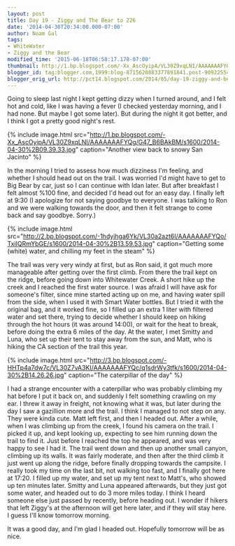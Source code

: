 ```yaml
---
layout: post
title: Day 19 - Ziggy and The Bear to 226
date: '2014-04-30T20:34:00.000-07:00'
author: Noam Gal
tags:
- WhiteWater
- Ziggy and the Bear
modified_time: '2015-06-18T06:58:17.178-07:00'
thumbnail: http://1.bp.blogspot.com/-Xx_AscOyipA/VL30Z9xqLNI/AAAAAAAFYQg/G47_B6BAkBM/s72-c/2014-04-30%2B09.39.33.jpg
blogger_id: tag:blogger.com,1999:blog-8715620883377891841.post-9092255402690156420
blogger_orig_url: http://pct14.blogspot.com/2014/05/day-19-ziggy-and-bear-to-226.html
---
```


Going to sleep last night I kept getting dizzy when I turned around, and I felt hot and cold, like I was having a fever (I checked yesterday morning, and I had none. But maybe I got some later). But during the night it got better, and I think I got a pretty good night's rest.

{% include image.html src="http://1.bp.blogspot.com/-Xx_AscOyipA/VL30Z9xqLNI/AAAAAAAFYQg/G47_B6BAkBM/s1600/2014-04-30%2B09.39.33.jpg" caption="Another view back to snowy San Jacinto" %}

In the morning I tried to assess how much dizziness I'm feeling, and whether I should head out on the trail. I was worried I'd might have to get to Big Bear by car, just so I can continue with Idan later. But after breakfast I felt almost %100 fine, and decided I'd head out for an easy day. I finally left at 9:30 (I apologize for not saying goodbye to everyone. I was talking to Ron and we were walking towards the door, and then it felt strange to come back and say goodbye. Sorry.)

{% include image.html src="http://2.bp.blogspot.com/-1hdyjhga6Yk/VL30a2azt6I/AAAAAAAFYQo/TxiIQRmYbGE/s1600/2014-04-30%2B13.59.53.jpg" caption="Getting some (white) water, and chilling my feet in the steam" %}

The trail was very very windy at first, but as Ron said, it got much more manageable after getting over the first climb. From there the trail kept on the ridge, before going down into Whitewater Creek. A short hike up the creek and I reached the first water source. I was afraid I will have ask for someone's filter, since mine started acting up on me, and having water spill from the side, when I used it with Smart Water bottles. But I tried it with the original bag, and it worked fine, so I filled up an extra 1 liter with filtered water and set there, trying to decide whether I should keep on hiking through the hot hours (it was around 14:00), or wait for the heat to break, before doing the extra 6 miles of the day. At the water, I met Smitty and Luna, who set up their tent to stay away from the sun, and Matt, who is hiking the CA section of the trail this year.
 
{% include image.html src="http://3.bp.blogspot.com/-HHTp4a7dw7c/VL30Z7vA3KI/AAAAAAAFYQc/q1sdrWy3tfk/s1600/2014-04-30%2B14.26.26.jpg" caption="The caterpillar of the day" %}

I had a strange encounter with a caterpillar who was probably climbing my hat before I put it back on, and suddenly I felt something crawling on my ear. I threw it away in freight, not knowing what it was, but later during the day I saw a gazillion more and the trail. I think I managed to not step on any. They were kinda cute. Matt left first, and then I headed out. After a while, when I was climbing up from the creek, I found his camera on the trail. I picked it up, and kept looking up, expecting to see him running down the trail to find it. Just before I reached the top he appeared, and was very happy to see I had it. The trail went down and then up another small canyon, climbing up its walls. It was fairly moderate, and then after the third climb it just went up along the ridge, before finally dropping towards the campsite. I really took my time on the last bit, not walking too fast, and I finally got here at 17:20. I filled up my water, and set up my tent next to Matt's, who showed up ten minutes later. Smitty and Luna appeared afterwards, but they just got some water, and headed out to do 3 more miles today. I think I heard someone else just passed by recently, before heading out. I wonder if hikers that left Ziggy's at the afternoon will get here later, and if they will stay here. I guess I'll know tomorrow morning.

It was a good day, and I'm glad I headed out. Hopefully tomorrow will be as nice.
